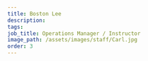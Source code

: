 ```yaml
---
title: Boston Lee
description:
tags:
job_title: Operations Manager / Instructor
image_path: /assets/images/staff/Carl.jpg
order: 3
---
```

